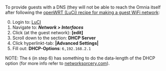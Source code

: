To provide guests with a DNS (they will not be able to reach the Omnia itself after following the [openWRT (LuCi) recipe for making a guest WiFi network](https://wiki.openwrt.org/doc/recipes/guest-wlan-webinterface):

0. Login to: [LuCI](192.168.1.1/cgi-bin/luci/)
1. Navigate to: ***Network > Interfaces***
2. Click (at the guest network): **[edit]**
3. Scroll down to the section: **DHCP Server**
4. Click hyperlinkt-tab: **|Advanced Settings|**
5. Fill out: **DHCP-Options**: `6,192.168.2.1`

NOTE: The `6` (in step 6) has something to do the data-length of the DHCP option (for more info refer to [networksorcery.com](http://www.networksorcery.com/enp/protocol/bootp/options.htm)).
